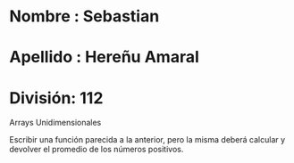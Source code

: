 # Nombre : Sebastian

# Apellido : Hereñu Amaral

# División: 112

Arrays Unidimensionales

Escribir una función parecida a la anterior, pero la misma deberá calcular y devolver el promedio de los números positivos.
